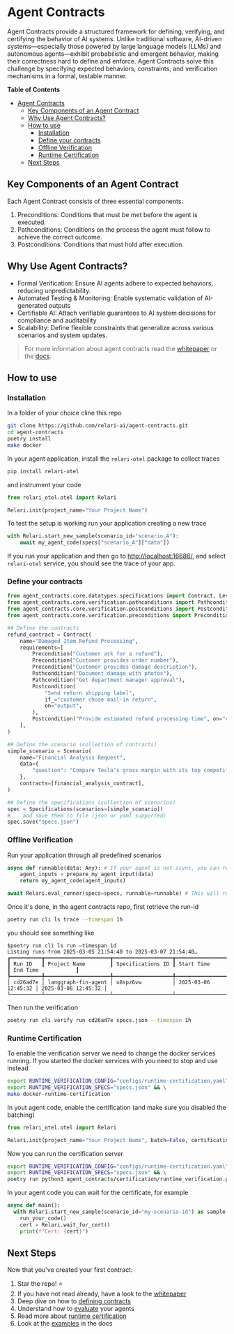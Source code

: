 # Agent Contracts

Agent Contracts provide a structured framework for defining, verifying, and certifying the behavior of AI systems. Unlike traditional software, AI-driven systems—especially those powered by large language models (LLMs) and autonomous agents—exhibit probabilistic and emergent behavior, making their correctness hard to define and enforce. Agent Contracts solve this challenge by specifying expected behaviors, constraints, and verification mechanisms in a formal, testable manner.

**Table of Contents**

- [Agent Contracts](#agent-contracts)
  - [Key Components of an Agent Contract](#key-components-of-an-agent-contract)
  - [Why Use Agent Contracts?](#why-use-agent-contracts)
  - [How to use](#how-to-use)
    - [Installation](#installation)
    - [Define your contracts](#define-your-contracts)
    - [Offline Verification](#offline-verification)
    - [Runtime Certification](#runtime-certification)
  - [Next Steps](#next-steps)

## Key Components of an Agent Contract

Each Agent Contract consists of three essential components:

1. Preconditions: Conditions that must be met before the agent is executed.
2. Pathconditions: Conditions on the process the agent must follow to achieve the correct outcome.
3. Postconditions: Conditions that must hold after execution.

## Why Use Agent Contracts?

- Formal Verification: Ensure AI agents adhere to expected behaviors, reducing unpredictability.
- Automated Testing & Monitoring: Enable systematic validation of AI-generated outputs
- Certifiable AI: Attach verifiable guarantees to AI system decisions for compliance and auditability
- Scalability: Define flexible constraints that generalize across various scenarios and system updates.

> For more information about agent contracts read the [whitepaper](https://cdn.prod.website-files.com/669f7329c898141d69e16698/67c8ecfc0d3cf63f6331f437_main.pdf) or the [docs](https://agent-contracts.relari.ai/introduction).

## How to use

### Installation

In a folder of your choice cline this repo

```bash
git clone https://github.com/relari-ai/agent-contracts.git
cd agent-contracts
poetry install
make docker
```

In your agent application, install the `relari-otel` package to collect traces

```bash
pip install relari-otel
```

and instrument your code

```python app.py
from relari_otel.otel import Relari

Relari.init(project_name="Your Project Name")
```

To test the setup is working run your application creating a new trace

```python
with Relari.start_new_sample(scenario_id="scenario_A"):
    await my_agent_code(specs["scenario_A"]["data"])
```

If you run your application and then go to [http://localhost:16686/](http://localhost:16686/), and select `relari-otel` service, you should see the trace of your app.

### Define your contracts

```python
from agent_contracts.core.datatypes.specifications import Contract, Level, Specifications
from agent_contracts.core.verification.pathconditions import Pathcondition
from agent_contracts.core.verification.postconditions import Postcondition
from agent_contracts.core.verification.preconditions import Precondition

## Define the contracts
refund_contract = Contract(
    name="Damaged Item Refund Processing",
    requirements=[
        Precondition("Customer ask for a refund"),
        Precondition("Customer provides order number"),
        Precondition("Customer provides damage description"),
        Pathcondition("Document damage with photos"),
        Pathcondition("Get department manager approval"),
        Postcondition(
            "Send return shipping label",
            if_="customer chose mail-in return",
            on="output",
        ),
        Postcondition("Provide estimated refund processing time", on="conversation"),
    ],
)

## Define the scenario (collection of contracts)
simple_scenario = Scenario(
    name="Financial Analysis Request",
    data={
        "question": "Compare Tesla's gross margin with its top competitors over the last 3 years"
    },
    contracts=[financial_analysis_contract],
)

## Define the specifications (collection of scenarios)
spec = Specifications(scenarios=[simple_scenario])
# .. and save them to file (json or yaml supported)
spec.save("specs.json")
```

### Offline Verification

Run your application through all predefined scenarios

```python
async def runnable(data: Any): # If your agent is not async, you can remove the async and await keywords
    agent_inputs = prepare_my_agent_input(data)
    return my_agent_code(agent_inputs)

await Relari.eval_runner(specs=specs, runnable=runnable) # This will run your application through all predefined scenarios in the specification
```

Once it's done, in the agent contracts repo, first retrieve the run-id

```bash
poetry run cli ls trace --timespan 1h
```

you should see something like

```text
$poetry run cli ls run —timespan 1d
Listing runs from 2025-03-05 21:54:40 to 2025-03-07 21:54:40…
┏━━━━━━━━━━┳━━━━━━━━━━━━━━━━━━━━━┳━━━━━━━━━━━━━━━━━━━┳━━━━━━━━━━━━━━━━━━━━━┳━━━━━━━━━━━━━━━━━━━━━┓
┃ Run ID   ┃ Project Name        ┃ Specifications ID ┃ Start Time          ┃ End Time            ┃
┡━━━━━━━━━━╇━━━━━━━━━━━━━━━━━━━━━╇━━━━━━━━━━━━━━━━━━━╇━━━━━━━━━━━━━━━━━━━━━╇━━━━━━━━━━━━━━━━━━━━━┩
│ cd26ad7e │ langgraph-fin-agent │ u8spz6vw          │ 2025-03-06 12:45:32 │ 2025-03-06 12:45:32 │
└──────────┴─────────────────────┴───────────────────┴─────────────────────┴─────────────────────┘
```

Then run the verification

```bash
poetry run cli verify run cd26ad7e specs.json --timespan 1h
```

### Runtime Certification

To enable the verification server we need to change the docker services running.
If you started the docker services with you need to stop and use instead

```bash
export RUNTIME_VERIFICATION_CONFIG="configs/runtime-certification.yaml" && \
export RUNTIME_VERIFICATION_SPECS="specs.json" && \
make docker-runtime-certification
```

In yout agent code, enable the certification (and make sure you disabled the batching)

```python app.py
from relari_otel.otel import Relari

Relari.init(project_name="Your Project Name", batch=False, certification_enabled=True)
```

Now you can run the certification server

```bash
export RUNTIME_VERIFICATION_CONFIG="configs/runtime-certification.yaml" && \
export RUNTIME_VERIFICATION_SPECS="specs.json" && \
poetry run python3 agent_contracts/certification/runtime_verification.py 
```

In your agent code you can wait for the certificate, for example

```python
async def main():
  with Relari.start_new_sample(scenario_id="my-scenario-id") as sample:
    run_your_code()
    cert = Relari.wait_for_cert()
    print(f"Cert: {cert}")
```

## Next Steps

Now that you've created your first contract:

1. Star the repo! ⭐
2. If you have not read already, have a look to the [whitepaper](https://cdn.prod.website-files.com/669f7329c898141d69e16698/67c8ecfc0d3cf63f6331f437_main.pdf)
3. Deep dive on how to [defining contracts]([/define/contracts](https://agent-contracts.relari.ai/contracts/contracts))
4. Understand how to [evaluate]([/evaluate/evaluation](https://agent-contracts.relari.ai/verification/verification)) your agents
5. Read more about [runtime certification]([/enforce/runtime](https://agent-contracts.relari.ai/verification/verification))
6. Look at the [examples](https://agent-contracts.relari.ai/examples/finance-agent) in the docs
